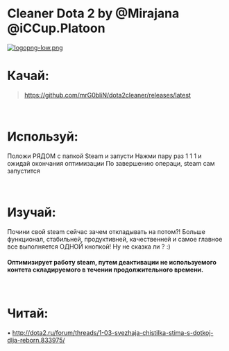 #  Cleaner Dota 2 by @Mirajana @iCCup.Platoon
[![logopng-low.png](https://s22.postimg.org/7g245ujkh/logopng_low.png)](https://github.com/mrG0bliN/dota2cleaner/releases/latest)

# Качай:
> https://github.com/mrG0bliN/dota2cleaner/releases/latest

<br>

# Используй:
Положи РЯДОМ с папкой Steam и запусти
Нажми пару раз 1 1 1 и ожидай окончания оптимизации
По завершению операци, steam сам запустится

<br>

# Изучай:
Почини свой steam сейчас зачем откладывать на потом?!
Больше функционал, стабильней, продуктивней, качественней и самое главное
все выполняется ОДНОЙ кнопкой!
Ну не сказка ли ? :)
#### Оптимизирует работу steam, путем деактивации не используемого контета складируемого в течении продолжительного времени.

<br>

# Читай:
• http://dota2.ru/forum/threads/1-03-svezhaja-chistilka-stima-s-dotkoj-dlja-reborn.833975/
